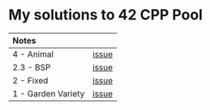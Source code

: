 # My solutions to 42 CPP Pool

Notes                |   |
:------------------- | - |
4 - Animal           | [issue](https://github.com/nuoxoxo/cpp_modules_42/issues/49)
2.3 - BSP            | [issue](https://github.com/nuoxoxo/cpp_modules_42/issues/33)
2 - Fixed            | [issue](https://github.com/nuoxoxo/cpp_modules_42/issues/26)
1 - Garden Variety   | [issue](https://github.com/nuoxoxo/cpp_modules_42/issues/25)

